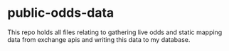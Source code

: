 # public-odds-data

This repo holds all files relating to gathering live odds and static mapping data from exchange apis and writing this data to my database.

